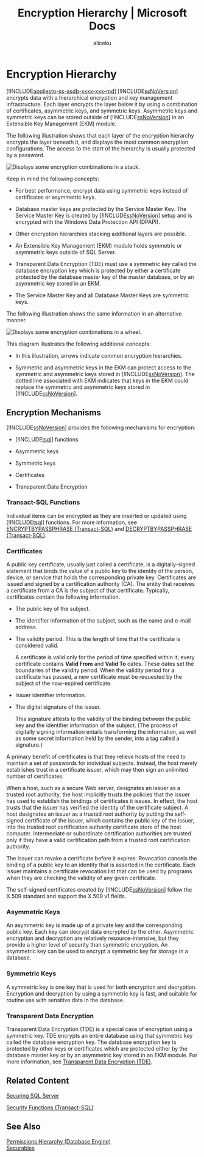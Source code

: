 ﻿---
title: "Encryption Hierarchy | Microsoft Docs"
ms.custom: ""
ms.date: "03/14/2017"
ms.prod: sql
ms.prod_service: "database-engine, sql-database"
ms.reviewer: ""
ms.suite: "sql"
ms.technology: security
ms.tgt_pltfrm: ""
ms.topic: conceptual
helpviewer_keywords: 
  - "encryption [SQL Server], hierarchies"
  - "cryptography [SQL Server], hierarchies"
  - "encryption keys [SQL Server]"
  - "security [SQL Server], encryption"
  - "hierarchies [SQL Server], encryption"
ms.assetid: 96c276d5-1bba-4e95-b678-10f059f1fbcf
caps.latest.revision: 41
author: aliceku
ms.author: aliceku
manager: craigg
monikerRange: "= azuresqldb-current || >= sql-server-2016 || = sqlallproducts-allversions"
---
# Encryption Hierarchy
[!INCLUDE[appliesto-ss-asdb-xxxx-xxx-md](../../../includes/appliesto-ss-asdb-xxxx-xxx-md.md)]
  [!INCLUDE[ssNoVersion](../../../includes/ssnoversion-md.md)] encrypts data with a hierarchical encryption and key management infrastructure. Each layer encrypts the layer below it by using a combination of certificates, asymmetric keys, and symmetric keys. Asymmetric keys and symmetric keys can be stored outside of [!INCLUDE[ssNoVersion](../../../includes/ssnoversion-md.md)] in an Extensible Key Management (EKM) module.  
  
 The following illustration shows that each layer of the encryption hierarchy encrypts the layer beneath it, and displays the most common encryption configurations. The access to the start of the hierarchy is usually protected by a password.  
  
 ![Displays some encryption combinations in a stack.](../../../relational-databases/security/encryption/media/encryption-hierarchy-stack.gif "Displays some encryption combinations in a stack.")  
  
 Keep in mind the following concepts:  
  
-   For best performance, encrypt data using symmetric keys instead of certificates or asymmetric keys.  
  
-   Database master keys are protected by the Service Master Key. The Service Master Key is created by [!INCLUDE[ssNoVersion](../../../includes/ssnoversion-md.md)] setup and is encrypted with the Windows Data Protection API (DPAPI).  
  
-   Other encryption hierarchies stacking additional layers are possible.  
  
-   An Extensible Key Management (EKM) module holds symmetric or asymmetric keys outside of SQL Server.  
  
-   Transparent Data Encryption (TDE) must use a symmetric key called the database encryption key which is protected by either a certificate protected by the database master key of the master database, or by an asymmetric key stored in an EKM.  
  
-   The Service Master Key and all Database Master Keys are symmetric keys.  
  
 The following illustration shows the same information in an alternative manner.  
  
 ![Displays some encryption combinations in a wheel.](../../../relational-databases/security/encryption/media/encryption-hierarchy-wheel.gif "Displays some encryption combinations in a wheel.")  
  
 This diagram illustrates the following additional concepts:  
  
-   In this illustration, arrows indicate common encryption hierarchies.  
  
-   Symmetric and asymmetric keys in the EKM can protect access to the symmetric and asymmetric keys stored in [!INCLUDE[ssNoVersion](../../../includes/ssnoversion-md.md)]. The dotted line associated with EKM indicates that keys in the EKM could replace the symmetric and asymmetric keys stored in [!INCLUDE[ssNoVersion](../../../includes/ssnoversion-md.md)].  
  
## Encryption Mechanisms  
 [!INCLUDE[ssNoVersion](../../../includes/ssnoversion-md.md)] provides the following mechanisms for encryption:  
  
-   [!INCLUDE[tsql](../../../includes/tsql-md.md)] functions  
  
-   Asymmetric keys  
  
-   Symmetric keys  
  
-   Certificates  
  
-   Transparent Data Encryption  
  
### Transact-SQL Functions  
 Individual items can be encrypted as they are inserted or updated using [!INCLUDE[tsql](../../../includes/tsql-md.md)] functions. For more information, see [ENCRYPTBYPASSPHRASE &#40;Transact-SQL&#41;](../../../t-sql/functions/encryptbypassphrase-transact-sql.md) and [DECRYPTBYPASSPHRASE &#40;Transact-SQL&#41;](../../../t-sql/functions/decryptbypassphrase-transact-sql.md).  
  
### Certificates  
 A public key certificate, usually just called a certificate, is a digitally-signed statement that binds the value of a public key to the identity of the person, device, or service that holds the corresponding private key. Certificates are issued and signed by a certification authority (CA). The entity that receives a certificate from a CA is the subject of that certificate. Typically, certificates contain the following information.  
  
-   The public key of the subject.  
  
-   The identifier information of the subject, such as the name and e-mail address.  
  
-   The validity period. This is the length of time that the certificate is considered valid.  
  
     A certificate is valid only for the period of time specified within it; every certificate contains **Valid From** and **Valid To** dates. These dates set the boundaries of the validity period. When the validity period for a certificate has passed, a new certificate must be requested by the subject of the now-expired certificate.  
  
-   Issuer identifier information.  
  
-   The digital signature of the issuer.  
  
     This signature attests to the validity of the binding between the public key and the identifier information of the subject. (The process of digitally signing information entails transforming the information, as well as some secret information held by the sender, into a tag called a signature.)  
  
 A primary benefit of certificates is that they relieve hosts of the need to maintain a set of passwords for individual subjects. Instead, the host merely establishes trust in a certificate issuer, which may then sign an unlimited number of certificates.  
  
 When a host, such as a secure Web server, designates an issuer as a trusted root authority, the host implicitly trusts the policies that the issuer has used to establish the bindings of certificates it issues. In effect, the host trusts that the issuer has verified the identity of the certificate subject. A host designates an issuer as a trusted root authority by putting the self-signed certificate of the issuer, which contains the public key of the issuer, into the trusted root certification authority certificate store of the host computer. Intermediate or subordinate certification authorities are trusted only if they have a valid certification path from a trusted root certification authority.  
  
 The issuer can revoke a certificate before it expires. Revocation cancels the binding of a public key to an identity that is asserted in the certificate. Each issuer maintains a certificate revocation list that can be used by programs when they are checking the validity of any given certificate.  
  
 The self-signed certificates created by [!INCLUDE[ssNoVersion](../../../includes/ssnoversion-md.md)] follow the X.509 standard and support the X.509 v1 fields.  
  
### Asymmetric Keys  
 An asymmetric key is made up of a private key and the corresponding public key. Each key can decrypt data encrypted by the other. Asymmetric encryption and decryption are relatively resource-intensive, but they provide a higher level of security than symmetric encryption. An asymmetric key can be used to encrypt a symmetric key for storage in a database.  
  
### Symmetric Keys  
 A symmetric key is one key that is used for both encryption and decryption. Encryption and decryption by using a symmetric key is fast, and suitable for routine use with sensitive data in the database.  
  
### Transparent Data Encryption  
 Transparent Data Encryption (TDE) is a special case of encryption using a symmetric key. TDE encrypts an entire database using that symmetric key called the database encryption key. The database encryption key is protected by other keys or certificates which are protected either by the database master key or by an asymmetric key stored in an EKM module. For more information, see [Transparent Data Encryption &#40;TDE&#41;](../../../relational-databases/security/encryption/transparent-data-encryption.md).  
  
## Related Content  
 [Securing SQL Server](../../../relational-databases/security/securing-sql-server.md)  
  
 [Security Functions &#40;Transact-SQL&#41;](../../../t-sql/functions/security-functions-transact-sql.md)  
  
## See Also  
 [Permissions Hierarchy &#40;Database Engine&#41;](../../../relational-databases/security/permissions-hierarchy-database-engine.md)   
 [Securables](../../../relational-databases/security/securables.md)  
  
  
